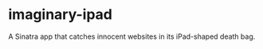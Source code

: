 imaginary-ipad
==============

A Sinatra app that catches innocent websites in its iPad-shaped death bag.
